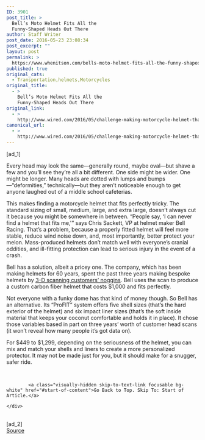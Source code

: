 ```yaml
---
ID: 3901
post_title: >
  Bell’s Moto Helmet Fits All the
  Funny-Shaped Heads Out There
author: Staff Writer
post_date: 2016-05-23 23:08:34
post_excerpt: ""
layout: post
permalink: >
  https://www.whenitson.com/bells-moto-helmet-fits-all-the-funny-shaped-heads-out-there/
published: true
original_cats:
  - Transportation,helmets,Motorcycles
original_title:
  - >
    Bell’s Moto Helmet Fits All the
    Funny-Shaped Heads Out There
original_link:
  - >
    http://www.wired.com/2016/05/challenge-making-motorcycle-helmet-thatll-fit-anyone/
canonical_url:
  - >
    http://www.wired.com/2016/05/challenge-making-motorcycle-helmet-thatll-fit-anyone/
---
```

 [ad_1]
<br><div id="start-of-content"><article class="content link-underline relative body-copy" data-js="content" itemprop="articleBody" readability="68.626700251889"><p>Every head may look the same—generally round, maybe oval—but shave a few and you’ll see they’re all a bit different. One side might be wider. One might be longer. Many heads are dotted with lumps and bumps—“deformities,” technically—but they aren’t noticeable enough to get anyone laughed out of a middle school cafeterias.</p>
<p>This makes finding a motorcycle helmet that fits perfectly tricky. The standard sizing of small, medium, large, and extra large, doesn’t always cut it because you might be somewhere in between. “People say, ‘I can never find a helmet that fits me,'” says Chris Sackett, VP at helmet maker Bell Racing. That’s a problem, because a properly fitted helmet will feel more stable, reduce wind noise down, and, most importantly, better protect your melon. Mass-produced helmets don’t match well with everyone’s cranial oddities, and ill-fitting protection can lead to serious injury in the event of a crash.</p>
<p>Bell has a solution, albeit a pricey one. The company, which has been making helmets for 60 years, spent the past three years making bespoke helmets by <a href="http://www.wired.com/2014/03/fetish_helmet-2/">3-D scanning customers’ noggins</a>. Bell uses the scan to produce a custom carbon fiber helmet that costs $1,000 and fits perfectly.</p>
<p>Not everyone with a funky dome has that kind of money though. So Bell has an alternative. Its “ProFIT” system offers five shell sizes (that’s the hard exterior of the helmet) and six impact liner sizes (that’s the soft inside material that keeps your coconut comfortable and holds it in place). It chose those variables based in part on three years’ worth of customer head scans (it won’t reveal how many people it’s got data on).</p>
<p>For $449 to $1,299, depending on the seriousness of the helmet, you can mix and match your shells and liners to create a more personalized protector. It may not be made just for you, but it should make for a snugger, safer ride.</p>
<p> </p>

			<a class="visually-hidden skip-to-text-link focusable bg-white" href="#start-of-content">Go Back to Top. Skip To: Start of Article.</a>

			
</article>

	</div>
<br>[ad_2]
<br><a href="http://www.wired.com/2016/05/challenge-making-motorcycle-helmet-thatll-fit-anyone/">Source </a>